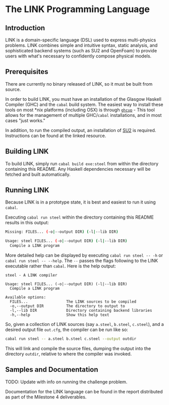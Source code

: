 # The LINK Programming Language

## Introduction

LINK is a domain-specific language (DSL) used to express multi-physics
problems. LINK combines simple and intuitive syntax, static analysis, and
sophisticated backend systems (such as SU2 and OpenFoam) to provide users with
what's necessary to confidently compose physical models.

## Prerequisites

There are currently no binary released of LINK, so it must be built from
source.

In order to build LINK, you must have an installation of the Glasgow Haskell
Compiler (GHC) and the `cabal` build system. The easiest way to install these
tools on most *nix platforms (including OSX) is through
[`ghcup`](https://www.haskell.org/ghcup/) - This tool allows for the management
of multiple GHC/`cabal` installations, and in most cases "just works."

In addition, to run the compiled output, an installation of
[SU2](https://su2code.github.io/) is required. Instructions can be found at the
linked resource.

## Building LINK

To build LINK, simply run `cabal build exe:steel` from within the directory containing
this README. Any Haskell dependencies necessary will be fetched and built
automatically.

## Running LINK

Because LINK is in a prototype state, it is best and easiest to run it using
`cabal`.

Executing `cabal run steel` within the directory containing this README results
in this output:

```bash
Missing: FILES... (-o|--output DIR) (-l|--lib DIR)

Usage: steel FILES... (-o|--output DIR) (-l|--lib DIR)
  Compile a LINK program
```

More detailed help can be displayed by executing `cabal run steel -- -h` or
`cabal run steel -- --help`. The `--` passes the flags following to the
LINK executable rather than `cabal`. Here is the help output:

```text
steel - A LINK compiler

Usage: steel FILES... (-o|--output DIR) (-l|--lib DIR)
  Compile a LINK program

Available options:
  FILES...                 The LINK sources to be compiled
  -o,--output DIR          The directory to output to
  -l,--lib DIR             Directory containing backend libraries
  -h,--help                Show this help text
```

So, given a collection of LINK sources (say `a.steel`, `b.steel`, `c.steel`),
and a desired output file `out.cfg`, the compiler can be run like so:

```bash
cabal run steel -- a.steel b.steel c.steel --output outdir
```

This will link and compile the source files, dumping the output into the
directory `outdir`, relative to where the compiler was invoked.

## Samples and Documentation

TODO: Update with info on running the challenge problem.

Documentation for the LINK language can be found in the report distributed as
part of the Milestone 4 deliverables.

